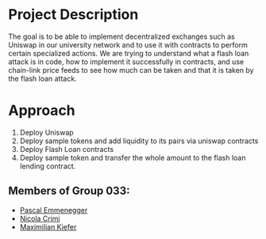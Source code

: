 # Project Description
The goal is to be able to implement decentralized exchanges such as Uniswap in our university network and to use it with contracts to perform certain specialized actions. We are trying to understand what a flash loan attack is in code, how to implement it successfully in contracts, and use chain-link price feeds to see how much can be taken and that it is taken by the flash loan attack. 

# Approach
1. Deploy Uniswap
2. Deploy sample tokens and add liquidity to its pairs via uniswap contracts
3. Deploy Flash Loan contracts
4. Deploy sample token and transfer the whole amount to the flash loan lending contract.

## Members of Group 033:
- [Pascal Emmenegger](https://github.com/pemmenegger)
- [Nicola Crimi]()
- [Maximilian Kiefer]()